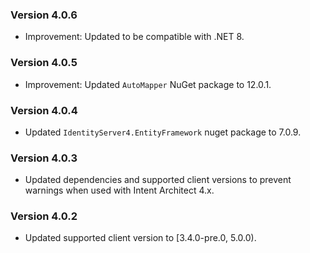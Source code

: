 ### Version 4.0.6

- Improvement: Updated to be compatible with .NET 8.

### Version 4.0.5

- Improvement: Updated `AutoMapper` NuGet package to 12.0.1.

### Version 4.0.4

- Updated `IdentityServer4.EntityFramework` nuget package to 7.0.9.

### Version 4.0.3

- Updated dependencies and supported client versions to prevent warnings when used with Intent Architect 4.x.

### Version 4.0.2

- Updated supported client version to [3.4.0-pre.0, 5.0.0).
